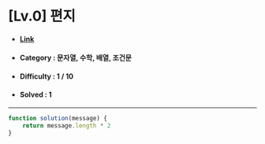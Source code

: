 # [Lv.0] 편지 
* #### [Link](https://school.programmers.co.kr/learn/courses/30/lessons/120898)
* #### Category : 문자열, 수학, 배열, 조건문
* #### Difficulty : 1 / 10  
* #### Solved : 1

<hr />

```js
function solution(message) {
    return message.length * 2
}
```